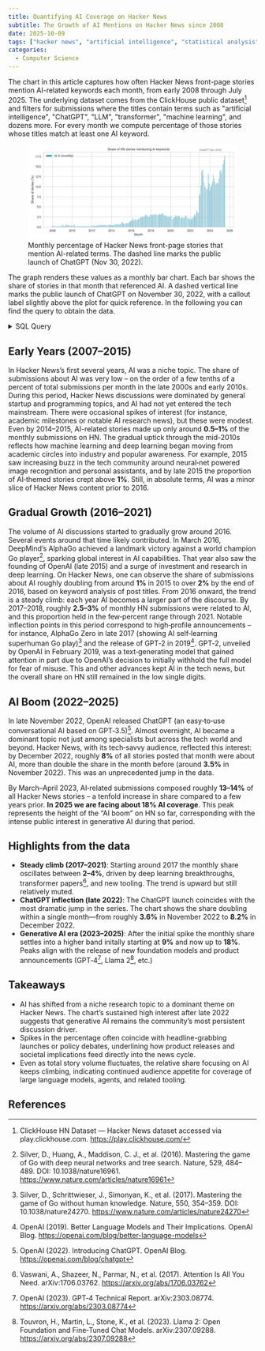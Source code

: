 ```yaml
---
title: Quantifying AI Coverage on Hacker News
subtitle: The Growth of AI Mentions on Hacker News since 2008
date: 2025-10-09
tags: ["hacker news", "artificial intelligence", "statistical analysis"]
categories:
  - Computer Science
---
```


The chart in this article captures how often Hacker News front-page stories mention AI-related keywords each month, from early 2008 through July 2025. The underlying dataset comes from the ClickHouse public dataset[^8] and filters for submissions where the titles contain terms such as "artificial intelligence", "ChatGPT", "LLM", "transformer", "machine learning", and dozens more. For every month we compute percentage of those stories whose titles match at least one AI keyword.

<figure>
  <img src="/images/ai_percentage_over_time.png" alt="Share of Hacker News front-page stories mentioning AI, 2008–2025" />
  <figcaption>Monthly percentage of Hacker News front-page stories that mention AI-related terms. The dashed line marks the public launch of ChatGPT (Nov 30, 2022).</figcaption>
</figure>

The graph renders these values as a monthly bar chart. Each bar shows the share of stories in that month that referenced AI. A dashed vertical line marks the public launch of ChatGPT on November 30, 2022, with a callout label slightly above the plot for quick reference. In the following you can find the query to obtain the data.

<details>
  <summary>SQL Query</summary>
  <div class="coq">
{% vimhl sql %}
SELECT
    month,
    countIf(type = 'story') AS total_stories,
    round(
        100 * countIf(
            match(
                lower(title),
                '\\b(' ||
                'artificial intelligence|' ||
                'artificial general intelligence|' ||
                'ai safety|alignment|' ||
                'gpt|chatgpt|gpt-[0-9]|llm|large language model|' ||
                'openai|anthropic|claude|sonnet|grok|' ||
                'gemini|bard|sora|copilot|midjourney|' ||
                'dall[- ]?e|stable diffusion|runway|deepmind|' ||
                'huggingface|mistral|falcon|perplexity|' ||
                'reka|blackbox|palm|gemma|' ||
                'prompt engineering|auto[- ]?gpt|' ||
                'agentgpt|langchain|llama|llama2|llama3|' ||
                'transformer|neural network|machine learning|deep learning|' ||
                'embedding model|vector database|semantic search|' ||
                'qwen|deepseek|kimi|o3|o4' ||
                ')\\b'
            )
        ) / nullIf(countIf(type = 'story'), 0),
        3
    ) AS ai_percentage
FROM
(
    SELECT
        toStartOfMonth(time) AS month,
        title,
        type
    FROM hackernews_history
    WHERE type = 'story'
      AND title != ''
      AND time IS NOT NULL
)
GROUP BY month
HAVING month >= toDate('2006-01-01')
ORDER BY month;
{% endvimhl %}
  </div>
</details>



## Early Years (2007–2015)

In Hacker News’s first several years, AI was a niche topic. The share of submissions about AI was very low – on the order of a few tenths of a percent of total submissions per month in the late 2000s and early 2010s. During this period, Hacker News discussions were dominated by general startup and programming topics, and AI had not yet entered the tech mainstream. There were occasional spikes of interest (for instance, academic milestones or notable AI research news), but these were modest. Even by 2014–2015, AI-related stories made up only around **0.5–1%** of the monthly submissions on HN. The gradual uptick through the mid-2010s reflects how machine learning and deep learning began moving from academic circles into industry and popular awareness. For example, 2015 saw increasing buzz in the tech community around neural‑net powered image recognition and personal assistants, and by late 2015 the proportion of AI‑themed stories crept above **1%**. Still, in absolute terms, AI was a minor slice of Hacker News content prior to 2016.

## Gradual Growth (2016–2021)

The volume of AI discussions started to gradually grow around 2016. Several events around that time likely contributed. In March 2016, DeepMind’s AlphaGo achieved a landmark victory against a world champion Go player[^1], sparking global interest in AI capabilities. That year also saw the founding of OpenAI (late 2015) and a surge of investment and research in deep learning. On Hacker News, one can observe the share of submissions about AI roughly doubling from around **1%** in 2015 to over **2%** by the end of 2016, based on keyword analysis of post titles. From 2016 onward, the trend is a steady climb: each year AI becomes a larger part of the discourse. By 2017–2018, roughly **2.5–3%** of monthly HN submissions were related to AI, and this proportion held in the few‑percent range through 2021. Notable inflection points in this period correspond to high‑profile announcements – for instance, AlphaGo Zero in late 2017 (showing AI self‑learning superhuman Go play)[^2] and the release of GPT‑2 in 2019[^3]. GPT‑2, unveiled by OpenAI in February 2019, was a text‑generating model that gained attention in part due to OpenAI’s decision to initially withhold the full model for fear of misuse. This and other advances kept AI in the tech news, but the overall share on HN still remained in the low single digits.

## AI Boom (2022–2025)

In late November 2022, OpenAI released ChatGPT (an easy‑to‑use conversational AI based on GPT‑3.5)[^5]. Almost overnight, AI became a dominant topic not just among specialists but across the tech world and beyond. Hacker News, with its tech‑savvy audience, reflected this interest: by December 2022, roughly **8%** of all stories posted that month were about AI, more than double the share in the month before (around **3.5%** in November 2022). This was an unprecedented jump in the data.

By March–April 2023, AI‑related submissions composed roughly **13–14%** of all Hacker News stories – a tenfold increase in share compared to a few years prior. **In 2025 we are facing about 18% AI coverage**. This peak represents the height of the “AI boom” on HN so far, corresponding with the intense public interest in generative AI during that period.

## Highlights from the data

- **Steady climb (2017–2021)**: Starting around 2017 the monthly share oscillates between **2–4%**, driven by deep learning breakthroughs, transformer papers[^4], and new tooling. The trend is upward but still relatively muted.
- **ChatGPT inflection (late 2022)**: The ChatGPT launch coincides with the most dramatic jump in the series. The chart shows the share doubling within a single month—from roughly **3.6%** in November 2022 to **8.2%** in December 2022.
- **Generative AI era (2023–2025)**: After the initial spike the monthly share settles into a higher band initally starting at **9%** and now up to **18%**. Peaks align with the release of new foundation models and product announcements (GPT‑4[^6], Llama 2[^7], etc.)

## Takeaways

- AI has shifted from a niche research topic to a dominant theme on Hacker News. The chart’s sustained high interest after late 2022 suggests that generative AI remains the community’s most persistent discussion driver.
- Spikes in the percentage often coincide with headline-grabbing launches or policy debates, underlining how product releases and societal implications feed directly into the news cycle.
- Even as total story volume fluctuates, the relative share focusing on AI keeps climbing, indicating continued audience appetite for coverage of large language models, agents, and related tooling.

## References

[^1]: Silver, D., Huang, A., Maddison, C. J., et al. (2016). Mastering the game of Go with deep neural networks and tree search. Nature, 529, 484–489. DOI: 10.1038/nature16961. https://www.nature.com/articles/nature16961

[^2]: Silver, D., Schrittwieser, J., Simonyan, K., et al. (2017). Mastering the game of Go without human knowledge. Nature, 550, 354–359. DOI: 10.1038/nature24270. https://www.nature.com/articles/nature24270

[^3]: OpenAI (2019). Better Language Models and Their Implications. OpenAI Blog. https://openai.com/blog/better-language-models

[^4]: Vaswani, A., Shazeer, N., Parmar, N., et al. (2017). Attention Is All You Need. arXiv:1706.03762. https://arxiv.org/abs/1706.03762

[^5]: OpenAI (2022). Introducing ChatGPT. OpenAI Blog. https://openai.com/blog/chatgpt

[^6]: OpenAI (2023). GPT‑4 Technical Report. arXiv:2303.08774. https://arxiv.org/abs/2303.08774

[^7]: Touvron, H., Martin, L., Stone, K., et al. (2023). Llama 2: Open Foundation and Fine‑Tuned Chat Models. arXiv:2307.09288. https://arxiv.org/abs/2307.09288

[^8]: ClickHouse HN Dataset — Hacker News dataset accessed via play.clickhouse.com. https://play.clickhouse.com/
